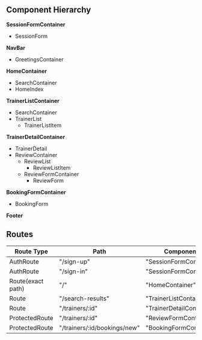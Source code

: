 ## Component Hierarchy

**SessionFormContainer**
* SessionForm

**NavBar**
* GreetingsContainer

**HomeContainer**
* SearchContainer
* HomeIndex

**TrainerListContainer**
* SearchContainer
* TrainerList
  * TrainerListItem

**TrainerDetailContainer**
* TrainerDetail
* ReviewContainer
  * ReviewList
    * ReviewListItem
  * ReviewFormContainer
    * ReviewForm

**BookingFormContainer**
* BookingForm

**Footer**

## Routes

| Route Type | Path  | Component   |
|------------|-------|-------------|
| AuthRoute | "/sign-up" | "SessionFormContainer" |
| AuthRoute | "/sign-in" | "SessionFormContainer" |
| Route(exact path) | "/" | "HomeContainer" |
| Route | "/search-results" | "TrainerListContainer" |
| Route | "/trainers/:id" | "TrainerDetailContainer" |
| ProtectedRoute | "/trainers/:id" | "ReviewFormContainer" |
| ProtectedRoute | "/trainers/:id/bookings/new" | "BookingFormContainer" |
